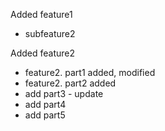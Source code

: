 Added feature1
  - subfeature2
  
  
Added feature2
  - feature2. part1 added, modified
  - feature2. part2 added
  - add part3 - update
  - add part4
  - add part5